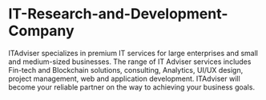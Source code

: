 # IT-Research-and-Development-Company
ITAdviser specializes in premium IT services for large enterprises and small and medium-sized businesses. The range of IT Adviser services includes Fin-tech and Blockchain solutions, consulting, Analytics, UI/UX design, project management, web and application development. ITAdviser will become your reliable partner on the way to achieving your business goals.
